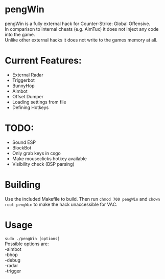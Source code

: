 # pengWin
pengWin is a fully external hack for Counter-Strike\: Global Offensive.  
In comparison to internal cheats (e.g. AimTux) it does not inject any code into the game.  
Unlike other external hacks it does not write to the games memory at all.

# Current Features:
- External Radar
- Triggerbot
- BunnyHop
- Aimbot
- Offset Dumper
- Loading settings from file
- Defining Hotkeys

# TODO:
- Sound ESP
- BlockBot
- Only grab keys in csgo
- Make mouseclicks hotkey available
- Visibility check (BSP parsing)

# Building
Use the included Makefile to build.
Then run `chmod 700 pengWin` and `chown root pengWin` to make the hack unaccessible for VAC.

# Usage
`sudo ./pengWin [options]`  
Possible options are:  
-aimbot  
-bhop  
-debug  
-radar  
-trigger  

